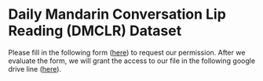 # Daily Mandarin Conversation Lip Reading (DMCLR) Dataset

Please fill in the following form ([here](https://forms.gle/zozzsTnEoWTFXdcG8)) to request our permission. After we evaluate the form, we will grant the access to our file in the following google drive line ([here](https://drive.google.com/file/d/1SsXWWUWX7w5QtQMEzfCc_2sfyxIJYUow/view?usp=sharing)).
